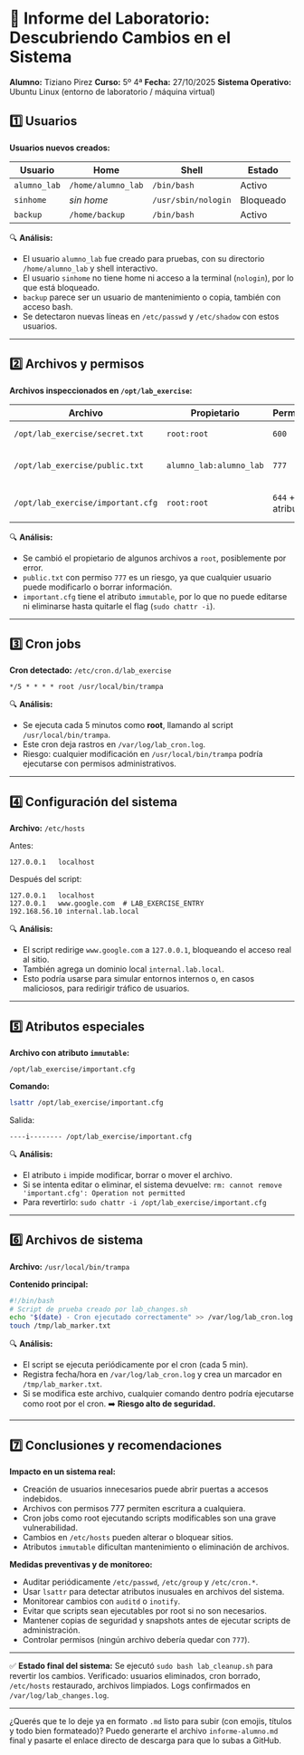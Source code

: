 # 🧪 Informe del Laboratorio: Descubriendo Cambios en el Sistema

**Alumno:** Tiziano Pirez
**Curso:** 5º 4ª
**Fecha:** 27/10/2025
**Sistema Operativo:** Ubuntu Linux (entorno de laboratorio / máquina virtual)

## 1️⃣ Usuarios

**Usuarios nuevos creados:**

| Usuario      | Home               | Shell               | Estado    |
| ------------ | ------------------ | ------------------- | --------- |
| `alumno_lab` | `/home/alumno_lab` | `/bin/bash`         | Activo    |
| `sinhome`    | *sin home*         | `/usr/sbin/nologin` | Bloqueado |
| `backup`     | `/home/backup`     | `/bin/bash`         | Activo    |

🔍 **Análisis:**

* El usuario `alumno_lab` fue creado para pruebas, con su directorio `/home/alumno_lab` y shell interactivo.
* El usuario `sinhome` no tiene home ni acceso a la terminal (`nologin`), por lo que está bloqueado.
* `backup` parece ser un usuario de mantenimiento o copia, también con acceso bash.
* Se detectaron nuevas líneas en `/etc/passwd` y `/etc/shadow` con estos usuarios.

---

## 2️⃣ Archivos y permisos

**Archivos inspeccionados en `/opt/lab_exercise`:**

| Archivo                           | Propietario             | Permisos             | Observación                      |
| --------------------------------- | ----------------------- | -------------------- | -------------------------------- |
| `/opt/lab_exercise/secret.txt`    | `root:root`             | `600`                | Solo root puede leerlo           |
| `/opt/lab_exercise/public.txt`    | `alumno_lab:alumno_lab` | `777`                | Demasiado abierto (riesgo)       |
| `/opt/lab_exercise/important.cfg` | `root:root`             | `644` + atributo `i` | Inmutable (no puede modificarse) |

🔍 **Análisis:**

* Se cambió el propietario de algunos archivos a `root`, posiblemente por error.
* `public.txt` con permiso `777` es un riesgo, ya que cualquier usuario puede modificarlo o borrar información.
* `important.cfg` tiene el atributo `immutable`, por lo que no puede editarse ni eliminarse hasta quitarle el flag (`sudo chattr -i`).

---

## 3️⃣ Cron jobs

**Cron detectado:** `/etc/cron.d/lab_exercise`

```
*/5 * * * * root /usr/local/bin/trampa
```

🔍 **Análisis:**

* Se ejecuta cada 5 minutos como **root**, llamando al script `/usr/local/bin/trampa`.
* Este cron deja rastros en `/var/log/lab_cron.log`.
* Riesgo: cualquier modificación en `/usr/local/bin/trampa` podría ejecutarse con permisos administrativos.

---

## 4️⃣ Configuración del sistema

**Archivo:** `/etc/hosts`

Antes:

```
127.0.0.1   localhost
```

Después del script:

```
127.0.0.1   localhost
127.0.0.1   www.google.com  # LAB_EXERCISE_ENTRY
192.168.56.10 internal.lab.local
```

🔍 **Análisis:**

* El script redirige `www.google.com` a `127.0.0.1`, bloqueando el acceso real al sitio.
* También agrega un dominio local `internal.lab.local`.
* Esto podría usarse para simular entornos internos o, en casos maliciosos, para redirigir tráfico de usuarios.

---

## 5️⃣ Atributos especiales

**Archivo con atributo `immutable`:**

```
/opt/lab_exercise/important.cfg
```

**Comando:**

```bash
lsattr /opt/lab_exercise/important.cfg
```

Salida:

```
----i-------- /opt/lab_exercise/important.cfg
```

🔍 **Análisis:**

* El atributo `i` impide modificar, borrar o mover el archivo.
* Si se intenta editar o eliminar, el sistema devuelve:
  `rm: cannot remove 'important.cfg': Operation not permitted`
* Para revertirlo: `sudo chattr -i /opt/lab_exercise/important.cfg`

---

## 6️⃣ Archivos de sistema

**Archivo:** `/usr/local/bin/trampa`

**Contenido principal:**

```bash
#!/bin/bash
# Script de prueba creado por lab_changes.sh
echo "$(date) - Cron ejecutado correctamente" >> /var/log/lab_cron.log
touch /tmp/lab_marker.txt
```

🔍 **Análisis:**

* El script se ejecuta periódicamente por el cron (cada 5 min).
* Registra fecha/hora en `/var/log/lab_cron.log` y crea un marcador en `/tmp/lab_marker.txt`.
* Si se modifica este archivo, cualquier comando dentro podría ejecutarse como root por el cron.
  ➡️ **Riesgo alto de seguridad.**

---

## 7️⃣ Conclusiones y recomendaciones

**Impacto en un sistema real:**

* Creación de usuarios innecesarios puede abrir puertas a accesos indebidos.
* Archivos con permisos 777 permiten escritura a cualquiera.
* Cron jobs como root ejecutando scripts modificables son una grave vulnerabilidad.
* Cambios en `/etc/hosts` pueden alterar o bloquear sitios.
* Atributos `immutable` dificultan mantenimiento o eliminación de archivos.

**Medidas preventivas y de monitoreo:**

* Auditar periódicamente `/etc/passwd`, `/etc/group` y `/etc/cron.*`.
* Usar `lsattr` para detectar atributos inusuales en archivos del sistema.
* Monitorear cambios con `auditd` o `inotify`.
* Evitar que scripts sean ejecutables por root si no son necesarios.
* Mantener copias de seguridad y snapshots antes de ejecutar scripts de administración.
* Controlar permisos (ningún archivo debería quedar con `777`).

---

✅ **Estado final del sistema:**
Se ejecutó `sudo bash lab_cleanup.sh` para revertir los cambios.
Verificado: usuarios eliminados, cron borrado, `/etc/hosts` restaurado, archivos limpiados.
Logs confirmados en `/var/log/lab_changes.log`.

---



¿Querés que te lo deje ya en formato `.md` listo para subir (con emojis, títulos y todo bien formateado)?
Puedo generarte el archivo `informe-alumno.md` final y pasarte el enlace directo de descarga para que lo subas a GitHub.

